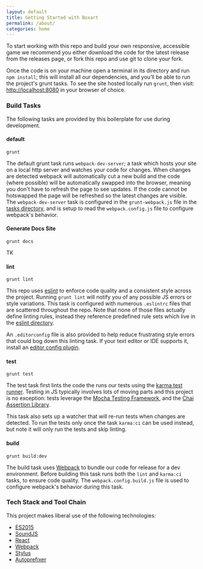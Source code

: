 ```yaml
---
layout: default
title: Getting Started with Boxart
permalink: /about/
categories: home
---
```


To start working with this repo and build your own responsive, accessible game we recommend you either download the code for the latest release from the releases page, or fork this repo and use git to clone your fork.

Once the code is on your machine open a terminal in its directory and run <code>npm install</code>; this will install all our dependencies, and you’ll be able to run the project's grunt tasks. To see the site hosted locally run <code>grunt</code>, then visit: [http://localhost:8080](http://localhost:8080) in your browser of choice.

### Build Tasks

The following tasks are provided by this boilerplate for use during development.

#### default
    grunt

The default grunt task runs `webpack-dev-server`; a task which hosts your site on a local http server and watches your code for changes. When changes are detected webpack will automatically cut a new build and the code (where possible) will be automatically swapped into the browser, meaning you don't have to refresh the page to see updates. If the code cannot be hotswapped the page will be refreshed so the latest changes are visible. The `webpack-dev-server` task is configured in the `grunt-webpack.js` file in the [tasks directory](https://github.com/bocoup/rwd-game-boiler/tree/master/tasks), and is setup to read the <code>webpack.config.js</code> file to configure webpack's behavior.

#### Generate Docs Site
    grunt docs

TK

#### lint 
    grunt lint

This repo uses [eslint](http://eslint.org/) to enforce code quality and a consistent style across the project. Running `grunt lint` will notify you of any possible JS errors or style variations. This task is configured with numerous `.eslintrc` files that are scattered throughout the repo. Note that none of those files actually define linting rules, instead they reference predefined rule sets which live in the [eslint directory](https://github.com/bocoup/rwd-game-boiler/tree/master/eslint).

An `.editorconfig` file is also provided to help reduce frustrating style 
errors that could bog down this linting task. If your text editor or IDE 
supports it, install an [editor config plugin](http://editorconfig.org/#download).

#### test 
    grunt test

The test task first lints the code the runs our tests using the [karma test runner](https://karma-runner.github.io/0.13/index.html). Testing in JS typically involves lots of moving parts and this project is no exception: tests leverage the [Mocha Testing Framework](https://mochajs.org/), and the [Chai Assertion Library](http://chaijs.com).

This task also sets up a watcher that will re-run tests when changes are detected. To run the tests only once the task `karma:ci` can be used instead, but note it will only run the tests and skip linting.

#### build 
    grunt build:dev

The build task uses [Webpack](https://webpack.github.io/) to bundle our code for release for a dev environment. Before building this task runs both the `lint` and `karma:ci` tasks, to ensure code quality. The `webpack.config.build.js` file is used to configure webpack's behavior during this task.

### Tech Stack and Tool Chain

This project makes liberal use of the following technologies:

* [ES2015](https://babeljs.io/docs/learn-es2015/)
* [SoundJS](http://www.createjs.com/soundjs)
* [React](https://facebook.github.io/react/)
* [Webpack](https://webpack.github.io/)
* [Stylus](http://stylus-lang.com/)
* [Autoprefixer](https://github.com/postcss/autoprefixer)